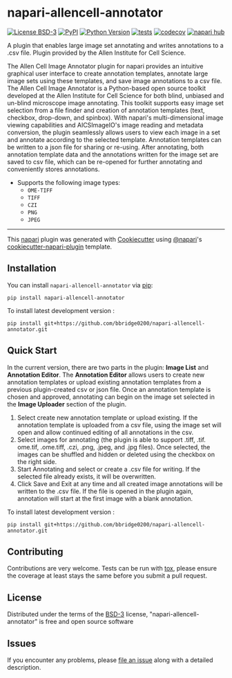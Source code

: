 # napari-allencell-annotator

[![License BSD-3](https://img.shields.io/pypi/l/napari-allencell-annotator.svg?color=green)](https://github.com/bbridge0200/napari-allencell-annotator/raw/main/LICENSE)
[![PyPI](https://img.shields.io/pypi/v/napari-allencell-annotator.svg?color=green)](https://pypi.org/project/napari-allencell-annotator)
[![Python Version](https://img.shields.io/pypi/pyversions/napari-allencell-annotator.svg?color=green)](https://python.org)
[![tests](https://github.com/bbridge0200/napari-allencell-annotator/workflows/tests/badge.svg)](https://github.com/bbridge0200/napari-allencell-annotator/actions)
[![codecov](https://codecov.io/gh/bbridge0200/napari-allencell-annotator/branch/main/graph/badge.svg)](https://codecov.io/gh/bbridge0200/napari-allencell-annotator)
[![napari hub](https://img.shields.io/endpoint?url=https://api.napari-hub.org/shields/napari-allencell-annotator)](https://napari-hub.org/plugins/napari-allencell-annotator)

A plugin that enables large image set annotating and writes annotations to a .csv file. 
Plugin provided by the Allen Institute for Cell Science.

The Allen Cell Image Annotator plugin for napari provides an intuitive
graphical user interface to create annotation templates, annotate large 
image sets using these templates, and save image annotations to a csv file. 
The Allen Cell Image Annotator is a Python-based open source toolkit 
developed at the Allen Institute for Cell Science for both blind, unbiased and un-blind 
microscope image annotating. This toolkit supports easy image set selection
from a file finder and creation of annotation templates (text, checkbox, drop-down, and spinbox).
With napari's multi-dimensional image viewing capabilities and AICSImageIO's
image reading and metadata conversion, the plugin seamlessly allows users to
view each image in a set and annotate according to the selected template.
Annotation templates can be written to a json file for sharing or re-using. After annotating,
both annotation template data and the annotations written for the image set 
are saved to csv file, which can be re-opened for further annotating and conveniently
stores annotations.

-   Supports the following image types:
    - `OME-TIFF`
    - `TIFF`
    - `CZI` 
    - `PNG` 
    -   `JPEG` 


----------------------------------

This [napari] plugin was generated with [Cookiecutter] using [@napari]'s [cookiecutter-napari-plugin] template.

<!--
Don't miss the full getting started guide to files up your new package:
https://github.com/napari/cookiecutter-napari-plugin#getting-started

and review the napari docs for plugin developers:
https://napari.org/plugins/index.html
-->

## Installation

You can install `napari-allencell-annotator` via [pip]:

    pip install napari-allencell-annotator



To install latest development version :

    pip install git+https://github.com/bbridge0200/napari-allencell-annotator.git

## Quick Start

In the current version, there are two parts in the plugin: **Image List** and **Annotation Editor**. 
The **Annotation Editor** allows users to create new annotation templates or upload existing annotation templates 
from a previous plugin-created csv or json file. 
Once an annotation template is chosen and approved, annotating can begin on the image set
selected in the **Image Uploader** section of the plugin. 

1. Select create new annotation template or upload existing. If the annotation template is uploaded from a csv file, using the image set will open and allow continued editing of all annotations in the csv. 
2. Select images for annotating (the plugin is able to support .tiff, .tif. ome.tif, .ome.tiff, .czi, .png, .jpeg, and .jpg files). Once selected, the images can be shuffled and hidden or deleted using the checkbox on the right side. 
3. Start Annotating and select or create a .csv file for writing. If the selected file already exists, it will be overwritten. 
4. Click Save and Exit at any time and all created image annotations will be written to the .csv file. If the file is opened in the plugin again, annotation will start at the first image with a blank annotation.

To install latest development version :

    pip install git+https://github.com/bbridge0200/napari-allencell-annotator.git


## Contributing

Contributions are very welcome. Tests can be run with [tox], please ensure
the coverage at least stays the same before you submit a pull request.

## License

Distributed under the terms of the [BSD-3] license,
"napari-allencell-annotator" is free and open source software

## Issues

If you encounter any problems, please [file an issue] along with a detailed description.

[napari]: https://github.com/napari/napari
[Cookiecutter]: https://github.com/audreyr/cookiecutter
[@napari]: https://github.com/napari
[MIT]: http://opensource.org/licenses/MIT
[BSD-3]: http://opensource.org/licenses/BSD-3-Clause
[GNU GPL v3.0]: http://www.gnu.org/licenses/gpl-3.0.txt
[GNU LGPL v3.0]: http://www.gnu.org/licenses/lgpl-3.0.txt
[Apache Software License 2.0]: http://www.apache.org/licenses/LICENSE-2.0
[Mozilla Public License 2.0]: https://www.mozilla.org/media/MPL/2.0/index.txt
[cookiecutter-napari-plugin]: https://github.com/napari/cookiecutter-napari-plugin

[file an issue]: https://github.com/bbridge0200/napari-allencell-annotator/issues

[napari]: https://github.com/napari/napari
[tox]: https://tox.readthedocs.io/en/latest/
[pip]: https://pypi.org/project/pip/
[PyPI]: https://pypi.org/
